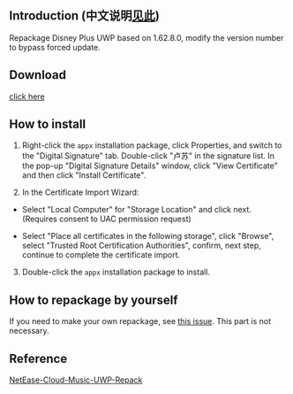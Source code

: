## Introduction (中文说明[见此](https://github.com/Tweed0984/disneyplus-uwp-repack-BFU/blob/main/README_CN.md))

Repackage Disney Plus UWP based on 1.62.8.0, modify the version number to bypass forced update.

## Download

[click here](https://github.com/Tweed0984/Disney-Plus-Back-to-UWP/releases/download/Repackage/DisneyPlus_UWP_Repack_BFU.appx)

## How to install

1. Right-click the ```appx``` installation package, click Properties, and switch to the "Digital Signature" tab. Double-click "卢苏" in the signature list. In the pop-up "Digital Signature Details" window, click "View Certificate" and then click "Install Certificate".

2. In the Certificate Import Wizard:

- Select "Local Computer" for "Storage Location" and click next. (Requires consent to UAC permission request)

- Select "Place all certificates in the following storage", click "Browse", select "Trusted Root Certification Authorities", confirm, next step, continue to complete the certificate import.

3. Double-click the ```appx``` installation package to install.

## How to repackage by yourself

If you need to make your own repackage, see [this issue](https://github.com/JasonWei512/NetEase-Cloud-Music-UWP-Repack/issues/3#issuecomment-636415035). This part is not necessary.

## Reference

[NetEase-Cloud-Music-UWP-Repack](https://github.com/JasonWei512/NetEase-Cloud-Music-UWP-Repack)
